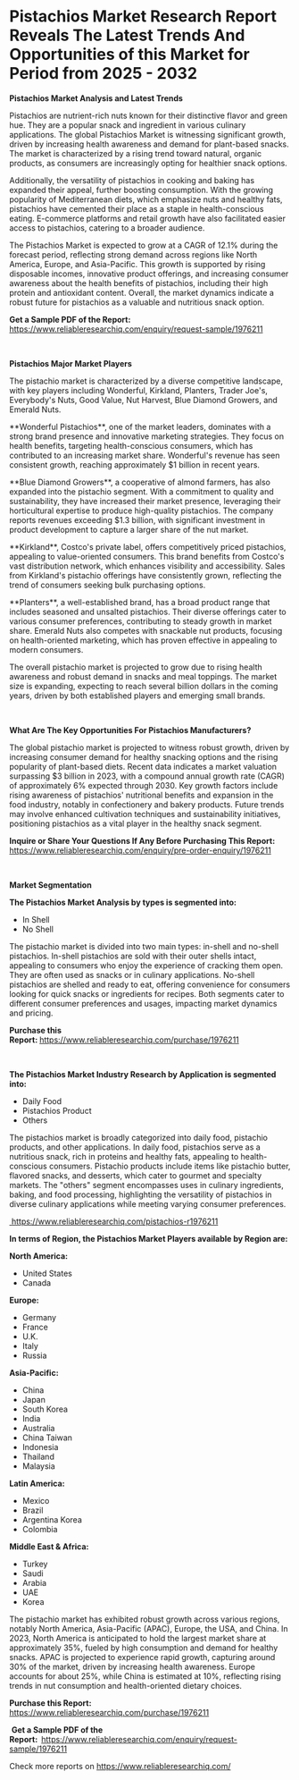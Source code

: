 <p><h1>Pistachios Market Research Report Reveals The Latest Trends And Opportunities of this Market for Period from 2025 - 2032</h1></p><p><strong>Pistachios Market Analysis and Latest Trends</strong></p>
<p><p>Pistachios are nutrient-rich nuts known for their distinctive flavor and green hue. They are a popular snack and ingredient in various culinary applications. The global Pistachios Market is witnessing significant growth, driven by increasing health awareness and demand for plant-based snacks. The market is characterized by a rising trend toward natural, organic products, as consumers are increasingly opting for healthier snack options. </p><p>Additionally, the versatility of pistachios in cooking and baking has expanded their appeal, further boosting consumption. With the growing popularity of Mediterranean diets, which emphasize nuts and healthy fats, pistachios have cemented their place as a staple in health-conscious eating. E-commerce platforms and retail growth have also facilitated easier access to pistachios, catering to a broader audience.</p><p>The Pistachios Market is expected to grow at a CAGR of 12.1% during the forecast period, reflecting strong demand across regions like North America, Europe, and Asia-Pacific. This growth is supported by rising disposable incomes, innovative product offerings, and increasing consumer awareness about the health benefits of pistachios, including their high protein and antioxidant content. Overall, the market dynamics indicate a robust future for pistachios as a valuable and nutritious snack option.</p></p>
<p><strong>Get a Sample PDF of the Report:&nbsp;</strong> <a href="https://www.reliableresearchiq.com/enquiry/request-sample/1976211?utm_campaign=3452&utm_medium=2&utm_source=Github&utm_content=ia&utm_term=07042025&utm_id=pistachios">https://www.reliableresearchiq.com/enquiry/request-sample/1976211</a></p>
<p>&nbsp;</p>
<p><strong>Pistachios Major Market Players</strong></p>
<p><p>The pistachio market is characterized by a diverse competitive landscape, with key players including Wonderful, Kirkland, Planters, Trader Joe's, Everybody's Nuts, Good Value, Nut Harvest, Blue Diamond Growers, and Emerald Nuts.</p><p>**Wonderful Pistachios**, one of the market leaders, dominates with a strong brand presence and innovative marketing strategies. They focus on health benefits, targeting health-conscious consumers, which has contributed to an increasing market share. Wonderful's revenue has seen consistent growth, reaching approximately $1 billion in recent years.</p><p>**Blue Diamond Growers**, a cooperative of almond farmers, has also expanded into the pistachio segment. With a commitment to quality and sustainability, they have increased their market presence, leveraging their horticultural expertise to produce high-quality pistachios. The company reports revenues exceeding $1.3 billion, with significant investment in product development to capture a larger share of the nut market.</p><p>**Kirkland**, Costco's private label, offers competitively priced pistachios, appealing to value-oriented consumers. This brand benefits from Costco's vast distribution network, which enhances visibility and accessibility. Sales from Kirkland's pistachio offerings have consistently grown, reflecting the trend of consumers seeking bulk purchasing options.</p><p>**Planters**, a well-established brand, has a broad product range that includes seasoned and unsalted pistachios. Their diverse offerings cater to various consumer preferences, contributing to steady growth in market share. Emerald Nuts also competes with snackable nut products, focusing on health-oriented marketing, which has proven effective in appealing to modern consumers.</p><p>The overall pistachio market is projected to grow due to rising health awareness and robust demand in snacks and meal toppings. The market size is expanding, expecting to reach several billion dollars in the coming years, driven by both established players and emerging small brands.</p></p>
<p>&nbsp;</p>
<p><strong>What Are The Key Opportunities For Pistachios Manufacturers?</strong></p>
<p><p>The global pistachio market is projected to witness robust growth, driven by increasing consumer demand for healthy snacking options and the rising popularity of plant-based diets. Recent data indicates a market valuation surpassing $3 billion in 2023, with a compound annual growth rate (CAGR) of approximately 6% expected through 2030. Key growth factors include rising awareness of pistachios' nutritional benefits and expansion in the food industry, notably in confectionery and bakery products. Future trends may involve enhanced cultivation techniques and sustainability initiatives, positioning pistachios as a vital player in the healthy snack segment.</p></p>
<p><strong>Inquire or Share Your Questions If Any Before Purchasing This Report:</strong> <a href="https://www.reliableresearchiq.com/enquiry/pre-order-enquiry/1976211?utm_campaign=3452&utm_medium=2&utm_source=Github&utm_content=ia&utm_term=07042025&utm_id=pistachios">https://www.reliableresearchiq.com/enquiry/pre-order-enquiry/1976211</a></p>
<p>&nbsp;</p>
<p><strong>Market Segmentation</strong></p>
<p><strong>The Pistachios Market Analysis by types is segmented into:</strong></p>
<p><ul><li>In Shell</li><li>No Shell</li></ul></p>
<p><p>The pistachio market is divided into two main types: in-shell and no-shell pistachios. In-shell pistachios are sold with their outer shells intact, appealing to consumers who enjoy the experience of cracking them open. They are often used as snacks or in culinary applications. No-shell pistachios are shelled and ready to eat, offering convenience for consumers looking for quick snacks or ingredients for recipes. Both segments cater to different consumer preferences and usages, impacting market dynamics and pricing.</p></p>
<p><strong>Purchase this Report:&nbsp;</strong><a href="https://www.reliableresearchiq.com/purchase/1976211?utm_campaign=3452&utm_medium=2&utm_source=Github&utm_content=ia&utm_term=07042025&utm_id=pistachios">https://www.reliableresearchiq.com/purchase/1976211</a></p>
<p>&nbsp;</p>
<p><strong>The Pistachios Market Industry Research by Application is segmented into:</strong></p>
<p><ul><li>Daily Food</li><li>Pistachios Product</li><li>Others</li></ul></p>
<p><p>The pistachios market is broadly categorized into daily food, pistachio products, and other applications. In daily food, pistachios serve as a nutritious snack, rich in proteins and healthy fats, appealing to health-conscious consumers. Pistachio products include items like pistachio butter, flavored snacks, and desserts, which cater to gourmet and specialty markets. The "others" segment encompasses uses in culinary ingredients, baking, and food processing, highlighting the versatility of pistachios in diverse culinary applications while meeting varying consumer preferences.</p></p>
<p><a href="https://www.reliableresearchiq.com/pistachios-r1976211?utm_campaign=3452&utm_medium=2&utm_source=Github&utm_content=ia&utm_term=07042025&utm_id=pistachios">&nbsp;https://www.reliableresearchiq.com/pistachios-r1976211</a></p>
<p><strong>In terms of Region, the Pistachios Market Players available by Region are:</strong></p>
<p>
    <p> <strong> North America: </strong>
        <ul>
            <li>United States</li>
            <li>Canada</li>
        </ul>
        </p> 
    <p> <strong> Europe: </strong>
        <ul>
            <li>Germany</li>
            <li>France</li>
            <li>U.K.</li>
            <li>Italy</li>
            <li>Russia</li>
        </ul>
        </p> 
    <p> <strong> Asia-Pacific: </strong>
        <ul>
            <li>China</li>
            <li>Japan</li>
            <li>South Korea</li>
            <li>India</li>
            <li>Australia</li>
            <li>China Taiwan</li>
            <li>Indonesia</li>
            <li>Thailand</li>
            <li>Malaysia</li>
        </ul>
        </p> 
    <p> <strong> Latin America: </strong>
        <ul>
            <li>Mexico</li>
            <li>Brazil</li>
            <li>Argentina Korea</li>
            <li>Colombia</li>
        </ul>
        </p> 
    <p> <strong> Middle East & Africa: </strong>
        <ul>
            <li>Turkey</li>
            <li>Saudi</li>
            <li>Arabia</li>
            <li>UAE</li>
            <li>Korea</li>
        </ul>
    </p>
    </p>
<p><p>The pistachio market has exhibited robust growth across various regions, notably North America, Asia-Pacific (APAC), Europe, the USA, and China. In 2023, North America is anticipated to hold the largest market share at approximately 35%, fueled by high consumption and demand for healthy snacks. APAC is projected to experience rapid growth, capturing around 30% of the market, driven by increasing health awareness. Europe accounts for about 25%, while China is estimated at 10%, reflecting rising trends in nut consumption and health-oriented dietary choices.</p></p>
<p><strong>Purchase this Report: </strong><a href="https://www.reliableresearchiq.com/purchase/1976211?utm_campaign=3452&utm_medium=2&utm_source=Github&utm_content=ia&utm_term=07042025&utm_id=pistachios">https://www.reliableresearchiq.com/purchase/1976211</a></p>
<p>&nbsp;<strong>Get a Sample PDF of the Report:&nbsp;&nbsp;</strong><a href="https://www.reliableresearchiq.com/enquiry/request-sample/1976211?utm_campaign=3452&utm_medium=2&utm_source=Github&utm_content=ia&utm_term=07042025&utm_id=pistachios">https://www.reliableresearchiq.com/enquiry/request-sample/1976211</a></p>
<p><strong></strong></p>
<p>Check more reports on <a href="https://www.reliableresearchiq.com/?utm_campaign=3452&utm_medium=2&utm_source=Github&utm_content=ia&utm_term=07042025&utm_id=pistachios">https://www.reliableresearchiq.com/</a></p>
